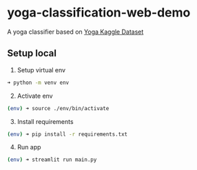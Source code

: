 # yoga-classification-web-demo

A yoga classifier based on [Yoga Kaggle Dataset](https://www.kaggle.com/datasets/tr1gg3rtrash/yoga-posture-dataset)

## Setup local

1. Setup virtual env

```bash
➜ python -m venv env
```

2. Activate env

```bash
(env) ➜ source ./env/bin/activate
```

3. Install requirements

```bash
(env) ➜ pip install -r requirements.txt
```

4. Run app

```bash
(env) ➜ streamlit run main.py
```
